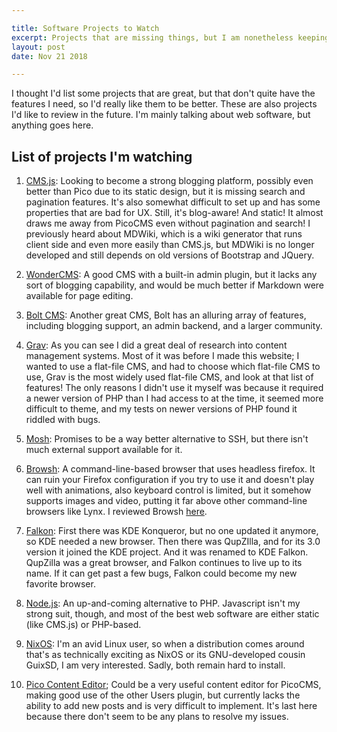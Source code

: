 ```yaml
---

title: Software Projects to Watch
excerpt: Projects that are missing things, but I am nonetheless keeping tabs to see where they go.
layout: post
date: Nov 21 2018

---
```


I thought I'd list some projects that are great, but that don't quite have the features I need, so I'd really like them to be better. These are also projects I'd like to review in the future. I'm mainly talking about web software, but anything goes here.

## List of projects I'm watching

1. [CMS.js](http://chrisdiana.github.io/cms.js/): Looking to become a strong blogging platform, possibly even better than Pico due to its static design, but it is missing search and pagination features. It's also somewhat difficult to set up and has some properties that are bad for UX. Still, it's blog-aware! And static! It almost draws me away from PicoCMS even without pagination and search! I previously heard about MDWiki, which is a wiki generator that runs client side and even more easily than CMS.js, but MDWiki is no longer developed and still depends on old versions of Bootstrap and JQuery.

2. [WonderCMS](https://www.wondercms.com): A good CMS with a built-in admin plugin, but it lacks any sort of blogging capability, and would be much better if Markdown were available for page editing.

3. [Bolt CMS](https://bolt.cm): Another great CMS, Bolt has an alluring array of features, including blogging support, an admin backend, and a larger community.

4. [Grav](https://getgrav.org): As you can see I did a great deal of research into content management systems. Most of it was before I made this website; I wanted to use a flat-file CMS, and had to choose which flat-file CMS to use, Grav is the most widely used flat-file CMS, and look at that list of features! The only reasons I didn't use it myself was because it required a newer version of PHP than I had access to at the time, it seemed more difficult to theme, and my tests on newer versions of PHP found it riddled with bugs.

5. [Mosh](https://mosh.org/): Promises to be a way better alternative to SSH, but there isn't much external support available for it.

6. [Browsh](http://brow.sh): A command-line-based browser that uses headless firefox. It can ruin your Firefox configuration if you try to use it and doesn't play well with animations, also keyboard control is limited, but it somehow supports images and video, putting it far above other command-line browsers like Lynx. I reviewed Browsh [here](/blog/app-reviews/browsh).

7. [Falkon](https://falkon.org): First there was KDE Konqueror, but no one updated it anymore, so KDE needed a new browser. Then there was QupZIlla, and for its 3.0 version it joined the KDE project. And it was renamed to KDE Falkon. QupZilla was a great browser, and Falkon continues to live up to its name. If it can get past a few bugs, Falkon could become my new favorite browser.

8. [Node.js](https://nodejs.org/en/): An up-and-coming alternative to PHP.  Javascript isn't my strong suit, though, and most of the best web software are either static (like CMS.js) or PHP-based.

9. [NixOS](https://nixos.org/): I'm an avid Linux user, so when a distribution comes around that's as technically exciting as NixOS or its GNU-developed cousin GuixSD, I am very interested. Sadly, both remain hard to install.

10. [Pico Content Editor](https://github.com/nliautaud/pico-content-editor); Could be a very useful content editor for PicoCMS, making good use of the other Users plugin, but currently lacks the ability to add new posts and is very difficult to implement. It's last here because there don't seem to be any plans to resolve my issues.
